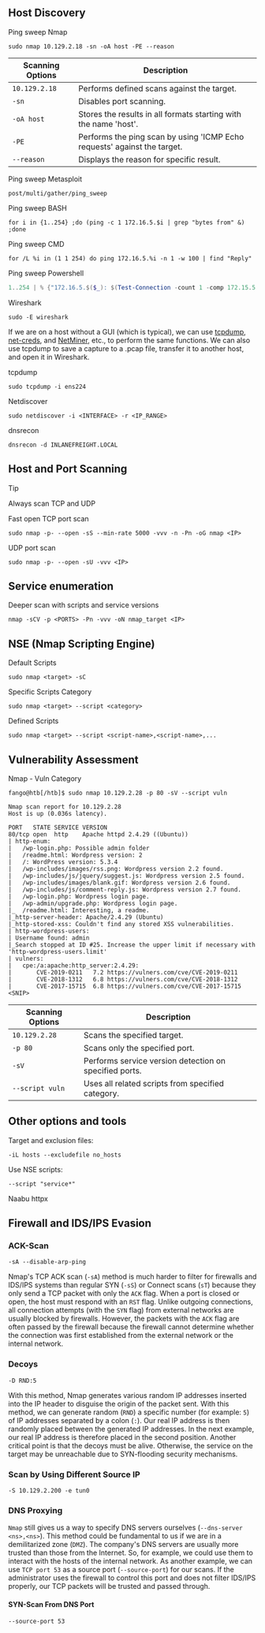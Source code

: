 ## Host Discovery

Ping sweep Nmap

```shell
sudo nmap 10.129.2.18 -sn -oA host -PE --reason 
```

| **Scanning Options** | **Description**                                                          |
| -------------------- | ------------------------------------------------------------------------ |
| `10.129.2.18`        | Performs defined scans against the target.                               |
| `-sn`                | Disables port scanning.                                                  |
| `-oA host`           | Stores the results in all formats starting with the name 'host'.         |
| `-PE`                | Performs the ping scan by using 'ICMP Echo requests' against the target. |
| `--reason`           | Displays the reason for specific result.                                 |

Ping sweep Metasploit
```
post/multi/gather/ping_sweep
```

Ping sweep BASH
```shell
for i in {1..254} ;do (ping -c 1 172.16.5.$i | grep "bytes from" &) ;done
```

Ping sweep CMD
```shell
for /L %i in (1 1 254) do ping 172.16.5.%i -n 1 -w 100 | find "Reply"
```

Ping sweep Powershell
```powershell
1..254 | % {"172.16.5.$($_): $(Test-Connection -count 1 -comp 172.15.5.$($_) -quiet)"}
```

Wireshark

```shell
sudo -E wireshark
```

If we are on a host without a GUI (which is typical), we can use [tcpdump](https://linux.die.net/man/8/tcpdump), [net-creds](https://github.com/DanMcInerney/net-creds), and [NetMiner](https://www.netminer.com/en/product/netminer.php), etc., to perform the same functions. We can also use tcpdump to save a capture to a .pcap file, transfer it to another host, and open it in Wireshark.

tcpdump

```shell
sudo tcpdump -i ens224 
```

Netdiscover

```shell
sudo netdiscover -i <INTERFACE> -r <IP_RANGE>
```

dnsrecon

```shell
dnsrecon -d INLANEFREIGHT.LOCAL
```

## Host and Port Scanning

> [!tip]
> Always scan TCP and UDP

 Fast open TCP port scan

```shell
sudo nmap -p- --open -sS --min-rate 5000 -vvv -n -Pn -oG nmap <IP> 
```

UDP port scan

```shell
sudo nmap -p- --open -sU -vvv <IP>
```

## Service enumeration

 Deeper scan with scripts and service versions

```shell
nmap -sCV -p <PORTS> -Pn -vvv -oN nmap_target <IP>
```

## NSE (Nmap Scripting Engine)
Default Scripts

```shell
sudo nmap <target> -sC
```

Specific Scripts Category

```shell
sudo nmap <target> --script <category>
```

Defined Scripts

```shell
sudo nmap <target> --script <script-name>,<script-name>,...
```

## Vulnerability Assessment

Nmap - Vuln Category

```shell
fango@htb[/htb]$ sudo nmap 10.129.2.28 -p 80 -sV --script vuln 

Nmap scan report for 10.129.2.28
Host is up (0.036s latency).

PORT   STATE SERVICE VERSION
80/tcp open  http    Apache httpd 2.4.29 ((Ubuntu))
| http-enum:
|   /wp-login.php: Possible admin folder
|   /readme.html: Wordpress version: 2
|   /: WordPress version: 5.3.4
|   /wp-includes/images/rss.png: Wordpress version 2.2 found.
|   /wp-includes/js/jquery/suggest.js: Wordpress version 2.5 found.
|   /wp-includes/images/blank.gif: Wordpress version 2.6 found.
|   /wp-includes/js/comment-reply.js: Wordpress version 2.7 found.
|   /wp-login.php: Wordpress login page.
|   /wp-admin/upgrade.php: Wordpress login page.
|_  /readme.html: Interesting, a readme.
|_http-server-header: Apache/2.4.29 (Ubuntu)
|_http-stored-xss: Couldn't find any stored XSS vulnerabilities.
| http-wordpress-users:
| Username found: admin
|_Search stopped at ID #25. Increase the upper limit if necessary with 'http-wordpress-users.limit'
| vulners:
|   cpe:/a:apache:http_server:2.4.29:
|     	CVE-2019-0211	7.2	https://vulners.com/cve/CVE-2019-0211
|     	CVE-2018-1312	6.8	https://vulners.com/cve/CVE-2018-1312
|     	CVE-2017-15715	6.8	https://vulners.com/cve/CVE-2017-15715
<SNIP>
```

|**Scanning Options**|**Description**|
|---|---|
|`10.129.2.28`|Scans the specified target.|
|`-p 80`|Scans only the specified port.|
|`-sV`|Performs service version detection on specified ports.|
|`--script vuln`|Uses all related scripts from specified category.|

## Other options and tools

Target and exclusion files:

```shell
-iL hosts --excludefile no_hosts
```

Use NSE scripts:

```shell
--script "service*"
```

Naabu
httpx

## Firewall and IDS/IPS Evasion 

### ACK-Scan

```shell
-sA --disable-arp-ping
```

Nmap's TCP ACK scan (`-sA`) method is much harder to filter for firewalls and IDS/IPS systems than regular SYN (`-sS`) or Connect scans (`sT`) because they only send a TCP packet with only the `ACK` flag. When a port is closed or open, the host must respond with an `RST` flag. Unlike outgoing connections, all connection attempts (with the `SYN` flag) from external networks are usually blocked by firewalls. However, the packets with the `ACK` flag are often passed by the firewall because the firewall cannot determine whether the connection was first established from the external network or the internal network.

### Decoys

```shell
-D RND:5
```

With this method, Nmap generates various random IP addresses inserted into the IP header to disguise the origin of the packet sent. With this method, we can generate random (`RND`) a specific number (for example: `5`) of IP addresses separated by a colon (`:`). Our real IP address is then randomly placed between the generated IP addresses. In the next example, our real IP address is therefore placed in the second position. Another critical point is that the decoys must be alive. Otherwise, the service on the target may be unreachable due to SYN-flooding security mechanisms.

### Scan by Using Different Source IP

```shell
-S 10.129.2.200 -e tun0
```

### DNS Proxying

`Nmap` still gives us a way to specify DNS servers ourselves (`--dns-server <ns>,<ns>`). This method could be fundamental to us if we are in a demilitarized zone (`DMZ`). The company's DNS servers are usually more trusted than those from the Internet. So, for example, we could use them to interact with the hosts of the internal network. As another example, we can use `TCP port 53` as a source port (`--source-port`) for our scans. If the administrator uses the firewall to control this port and does not filter IDS/IPS properly, our TCP packets will be trusted and passed through.

#### SYN-Scan From DNS Port

```shell
--source-port 53
```

